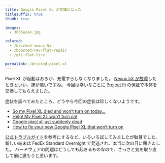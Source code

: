 ```yaml
---
title: Google Pixel XL が文鎮になった
titlesuffix: true
thumb: true

images:
  - 3665a2e4.jpg

related:
  - /bricked-nexus-5x
  - /boosted-rev-flat-repair
  - /gti-flat-tire

permalink: /bricked-pixel-xl
---
```


Pixel XL が起動はおろか、充電すらしなくなりました。
[Nexus 5X が故障](/bricked-nexus-5x)したときといい、運が悪いですね。
今回は幸いなことに [Project Fi](https://en.wikipedia.org/wiki/Google_Fi) の保証で本体を交換してもらえました。

症状を調べてみたところ、どうやら今回の症状は珍しくないようです。

- [So my Pixel XL died and won’t turn on today…](https://www.reddit.com/r/GooglePixel/comments/5cswoc/so_my_pixel_xl_died_and_wont_turn_on_today/)
- [Help! My Pixel XL won’t turn on!](https://www.reddit.com/r/GooglePixel/comments/5h0dvo/help_my_pixel_xl_wont_turn_on/)
- [Google pixel xl just suddenly dead](https://support.google.com/pixelphone/forum/AAAAb4-OgUs1J2C8hVUZwY/?hl=en&gpf=%23!topic%2Fphone-by-google%2F1J2C8hVUZwY)
- [How to fix your new Google Pixel XL that won’t turn on](https://thedroidguy.com/fix-new-google-pixel-xl-wont-turn-troubleshooting-guide-1067216)

[公式トラブルガイド](https://support.google.com/pixelphone/answer/7167687)を参考にするなど、いろいろ試してみましたが駄目でした。
新しい端末は FedEx Standard Overnight で発送され、本当に次の日に届きました。
ハードウェアの問題はどうしても起きるものなので、さっさと気を取り直して前に進もうと思います。
